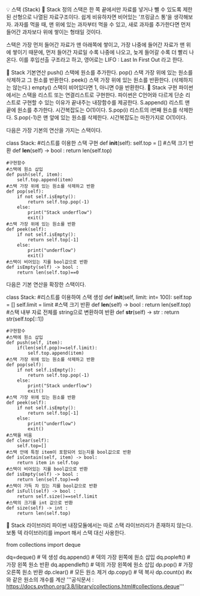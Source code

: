 💡 스택 (Stack)
📌 Stack 정의
스택은 한 쪽 끝에서만 자료를 넣거나 뺄 수 있도록 제한된 선형으로 나열된 자료구조이다. 쉽게 비유하자면 비어있는 '프링글스 통'을 생각해보자. 과자를 먹을 때, 맨 위에 있는 과자부터 먹을 수 있고, 새로 과자를 추가한다면 먼저 들어간 과자보다 위에 쌓이는 형태일 것이다.

스택은 가장 먼저 들어간 자료가 맨 아래쪽에 쌓이고, 가장 나중에 들어간 자료가 맨 위에 쌓이기 때문에, 먼저 들어간 자료일 수록 나중에 나오고, 늦게 들어갈 수록 더 빨리 나온다.
이를 후입선출 구조라고 하고, 영어로는 LIFO : Last In First Out 라고 한다.

📌 Stack 기본연산
push()
스택에 원소를 추가한다.
pop()
스택 가장 위에 있는 원소를 삭제하고 그 원소를 반환한다.
peek()
스택 가장 위에 있는 원소를 반환한다. (삭제하지는 않는다.)
empty()
스택이 비어있다면 1, 아니면 0을 반환한다.
📌 Stack 구현
파이썬에서는 스택을 리스트 또는 연결리스트로 구현한다.
파이썬은 C언어와 다르게 단순 리스트로 구현할 수 있는 이유가 끝내주는 내장함수를 제공한다. S.append() 리스트 맨 끝에 원소를 추가한다. 시간복잡도는 O(1)이다.
S.pop(i) 리스트의 i번째 원소를 삭제한다. S.pop(-1)은 맨 앞에 있는 원소를 삭제한다. 시간복잡도는 마찬가지로 O(1)이다.

다음은 가장 기본의 연산을 가지는 스택이다.


class Stack:
    #리스트를 이용한 스택 구현
    def __init__(self):
        self.top = []
    #스택 크기 반환
    def __len__(self) -> bool :
        return len(self.top)
    
    #구현함수
    #스택에 원소 삽입
    def push(self, item):
        self.top.append(item)
    #스택 가장 위에 있는 원소를 삭제하고 반환   
    def pop(self):
        if not self.isEmpty():
            return self.top.pop(-1)
        else:
            print("Stack underflow")
            exit()
    #스택 가장 위에 있는 원소를 반환
    def peek(self):
        if not self.isEmpty():
            return self.top[-1]
        else:
            print("underflow")
            exit()
    #스택이 비어있는 지를 bool값으로 반환
    def isEmpty(self) -> bool :
        return len(self.top)==0
다음은 기본 연산을 확장한 스택이다.

class Stack:
    #리스트를 이용하여 스택 생성
    def __init__(self, limit: int= 100):
        self.top = []
        self.limit = limit
    #스택 크기 반환
    def __len__(self) -> bool :
        return len(self.top)
    #스택 내부 자료 전체를 string으로 변환하여 반환
    def __str__(self) -> str :
        return str(self.top[::1])

    #구현함수
    #스택에 원소 삽입
    def push(self, item):
        if(len(self.pop)>=self.limit):
            self.top.append(item)
    #스택 가장 위에 있는 원소를 삭제하고 반환
    def pop(self):
        if not self.isEmpty():
            return self.top.pop(-1)
        else:
            print("Stack underflow")
            exit()
    #스택 가장 위에 있는 원소를 반환
    def peek(self):
        if not self.isEmpty():
            return self.top[-1]
        else:
            print("underflow")
            exit()
    #스택을 비움
    def clear(self):
        self.top=[]
    #스택 안에 특정 item이 포함되어 있는지를 bool값으로 반환
    def isContain(self, item) -> bool:
        return item in self.top
    #스택이 비어있는 지를 bool값으로 반환
    def isEmpty(self) -> bool :
        return len(self.top)==0
    #스택이 가득 차 있는 지를 bool값으로 반환
    def isFull(self) -> bool :
        return self.size()==self.limit
    #스택의 크기를 int 값으로 반환 
    def size(self) -> int :
        return len(self.top)
📌 Stack 라이브러리
파이썬 내장모듈에서는 따로 스택 라이브러리가 존재하지 않는다.
보통 덱 라이브러리를 import 해서 스택 대신 사용한다.

from collections import deque

dq=deque() # 덱 생성
dq.append() # 덱의 가장 왼쪽에 원소 삽입
dq.popleft() # 가장 왼쪽 원소 반환
dq.appendleft() # 덱의 가장 왼쪽에 원소 삽입
dp.pop() # 가장 오른쪽 원소 반환
dp.clear() # 모든 원소 제거
dp.copy() # 덱 복사
dp.count(x) #x와 같은 원소의 개수를 계산
'''공식문서 : https://docs.python.org/3.8/library/collections.html#collections.deque'''